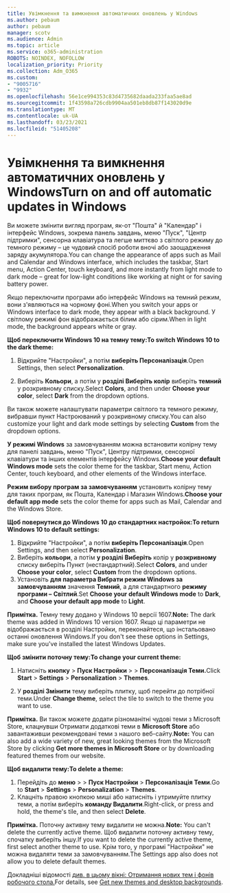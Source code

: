 ```yaml
---
title: Увімкнення та вимкнення автоматичних оновлень у Windows
ms.author: pebaum
author: pebaum
manager: scotv
ms.audience: Admin
ms.topic: article
ms.service: o365-administration
ROBOTS: NOINDEX, NOFOLLOW
localization_priority: Priority
ms.collection: Adm_O365
ms.custom:
- "9005716"
- "9932"
ms.openlocfilehash: 56e1ce994353c83d4735682daada233faa5ae8ad
ms.sourcegitcommit: 1f43598a726cdb9904aa501eb8db87f143020d9e
ms.translationtype: MT
ms.contentlocale: uk-UA
ms.lasthandoff: 03/23/2021
ms.locfileid: "51405208"
---
```

# <a name="turn-on-and-off-automatic-updates-in-windows"></a><span data-ttu-id="7fc77-102">Увімкнення та вимкнення автоматичних оновлень у Windows</span><span class="sxs-lookup"><span data-stu-id="7fc77-102">Turn on and off automatic updates in Windows</span></span>

<span data-ttu-id="7fc77-103">Ви можете змінити вигляд програм, як-от "Пошта" й "Календар" і інтерфейс Windows, зокрема панель завдань, меню "Пуск", "Центр підтримки", сенсорна клавіатура та легше миттєво з світлого режиму до темного режиму – це чудовий спосіб роботи вночі або заощадження заряду акумулятора.</span><span class="sxs-lookup"><span data-stu-id="7fc77-103">You can change the appearance of apps such as Mail and Calendar and Windows interface, which includes the taskbar, Start menu, Action Center, touch keyboard, and more instantly from light mode to dark mode – great for low-light conditions like working at night or for saving battery power.</span></span>  

<span data-ttu-id="7fc77-104">Якщо переключити програми або інтерфейс Windows на темний режим, вони з'являються на чорному фоні.</span><span class="sxs-lookup"><span data-stu-id="7fc77-104">When you switch your apps or Windows interface to dark mode, they appear with a black background.</span></span> <span data-ttu-id="7fc77-105">У світлому режимі фон відображається білим або сірим.</span><span class="sxs-lookup"><span data-stu-id="7fc77-105">When in light mode, the background appears white or gray.</span></span>
 
<span data-ttu-id="7fc77-106">**Щоб переключити Windows 10 на темну тему:**</span><span class="sxs-lookup"><span data-stu-id="7fc77-106">**To switch Windows 10 to the dark theme:**</span></span>

1. <span data-ttu-id="7fc77-107">Відкрийте "Настройки", а потім **виберіть Персоналізація**.</span><span class="sxs-lookup"><span data-stu-id="7fc77-107">Open Settings, then select **Personalization**.</span></span>
  
1. <span data-ttu-id="7fc77-108">Виберіть **Кольори**, а потім у **розділі Виберіть колір** виберіть **темний** у розкривному списку.</span><span class="sxs-lookup"><span data-stu-id="7fc77-108">Select **Colors**, and then under **Choose your color**, select **Dark** from the dropdown options.</span></span>

<span data-ttu-id="7fc77-109">Ви також можете налаштувати параметри світлого  та темного режиму, вибравши пункт Настроюваний у розкривному списку.</span><span class="sxs-lookup"><span data-stu-id="7fc77-109">You can also customize your light and dark mode settings by selecting **Custom** from the dropdown options.</span></span>

<span data-ttu-id="7fc77-110">**У режимі Windows** за замовчуванням можна встановити колірну тему для панелі завдань, меню "Пуск", Центру підтримки, сенсорної клавіатури та інших елементів інтерфейсу Windows.</span><span class="sxs-lookup"><span data-stu-id="7fc77-110">**Choose your default Windows mode** sets the color theme for the taskbar, Start menu, Action Center, touch keyboard, and other elements of the Windows interface.</span></span>  

<span data-ttu-id="7fc77-111">**Режим вибору програм за замовчуванням** установить колірну тему для таких програм, як Пошта, Календар і Магазин Windows.</span><span class="sxs-lookup"><span data-stu-id="7fc77-111">**Choose your default app mode** sets the color theme for apps such as Mail, Calendar and the Windows Store.</span></span>
 
<span data-ttu-id="7fc77-112">**Щоб повернутися до Windows 10 до стандартних настройок:**</span><span class="sxs-lookup"><span data-stu-id="7fc77-112">**To return Windows 10 to default settings:**</span></span>

1. <span data-ttu-id="7fc77-113">Відкрийте "Настройки", а потім **виберіть Персоналізація**.</span><span class="sxs-lookup"><span data-stu-id="7fc77-113">Open Settings, and then select **Personalization**.</span></span>  
1. <span data-ttu-id="7fc77-114">Виберіть **кольори**, а потім **у розділі Виберіть** колір у **розкривному** списку виберіть Пункт (нестандартний).</span><span class="sxs-lookup"><span data-stu-id="7fc77-114">Select **Colors**, and under **Choose your color**, select **Custom** from the dropdown options.</span></span>  
1. <span data-ttu-id="7fc77-115">Установіть **для параметра Вибрати режим Windows за замовчуванням** значення **Темний**, а для стандартного **режиму програми –** **Світлий**.</span><span class="sxs-lookup"><span data-stu-id="7fc77-115">Set **Choose your default Windows mode** to **Dark**, and **Choose your default app mode** to **Light**.</span></span>

<span data-ttu-id="7fc77-116">**Примітка.** Темну тему додано у Windows 10 версії 1607.</span><span class="sxs-lookup"><span data-stu-id="7fc77-116">**Note:** The dark theme was added in Windows 10 version 1607.</span></span> <span data-ttu-id="7fc77-117">Якщо ці параметри не відображається в розділі Настройки, переконайтеся, що інстальовано останні оновлення Windows.</span><span class="sxs-lookup"><span data-stu-id="7fc77-117">If you don't see these options in Settings, make sure you've installed the latest Windows Updates.</span></span>

<span data-ttu-id="7fc77-118">**Щоб змінити поточну тему:**</span><span class="sxs-lookup"><span data-stu-id="7fc77-118">**To change your current theme:**</span></span>

1. <span data-ttu-id="7fc77-119">Натисніть **кнопку**  >  **Пуск Настройки**  >    >  **Персоналізація Теми.**</span><span class="sxs-lookup"><span data-stu-id="7fc77-119">Click **Start** > **Settings** > **Personalization** > **Themes**.</span></span>  

1. <span data-ttu-id="7fc77-120">У **розділі Змінити** тему виберіть плитку, щоб перейти до потрібної теми.</span><span class="sxs-lookup"><span data-stu-id="7fc77-120">Under **Change theme**, select the tile to switch to the theme you want to use.</span></span> 

<span data-ttu-id="7fc77-121">**Примітка.** Ви також можете додати різноманітні чудові теми з Microsoft Store, клацнувши Отримати додаткові теми в **Microsoft Store** або завантаживши рекомендовані теми з нашого веб-сайту.</span><span class="sxs-lookup"><span data-stu-id="7fc77-121">**Note:** You can also add a wide variety of new, great looking themes from the Microsoft Store by clicking **Get more themes in Microsoft Store** or by downloading featured themes from our website.</span></span>

<span data-ttu-id="7fc77-122">**Щоб видалити тему:**</span><span class="sxs-lookup"><span data-stu-id="7fc77-122">**To delete a theme:**</span></span>

1. <span data-ttu-id="7fc77-123">Перейдіть до **меню**  >    >  **Пуск Настройки**  >  **Персоналізація Теми**.</span><span class="sxs-lookup"><span data-stu-id="7fc77-123">Go to **Start** > **Settings** > **Personalization** > **Themes**.</span></span> 
1. <span data-ttu-id="7fc77-124">Клацніть правою кнопкою миші або натисніть і утримуйте плитку теми, а потім виберіть **команду Видалити**.</span><span class="sxs-lookup"><span data-stu-id="7fc77-124">Right-click, or press and hold, the theme's tile, and then select **Delete**.</span></span> 

<span data-ttu-id="7fc77-125">**Примітка.** Поточну активну тему видалити не можна.</span><span class="sxs-lookup"><span data-stu-id="7fc77-125">**Note:** You can't delete the currently active theme.</span></span> <span data-ttu-id="7fc77-126">Щоб видалити поточну активну тему, спочатку виберіть іншу.</span><span class="sxs-lookup"><span data-stu-id="7fc77-126">If you want to delete the currently active theme, first select another theme to use.</span></span> <span data-ttu-id="7fc77-127">Крім того, у програмі "Настройки" не можна видаляти теми за замовчуванням.</span><span class="sxs-lookup"><span data-stu-id="7fc77-127">The Settings app also does not allow you to delete default themes.</span></span>

<span data-ttu-id="7fc77-128">Докладніші відомості [див. в цьому вікні: Отримання нових тем і фонів робочого стола.](https://support.microsoft.com/windows/get-new-themes-and-desktop-backgrounds-09e3e0a6-02e3-5ecd-22a1-5d048e3cb0d3)</span><span class="sxs-lookup"><span data-stu-id="7fc77-128">For details, see [Get new themes and desktop backgrounds](https://support.microsoft.com/windows/get-new-themes-and-desktop-backgrounds-09e3e0a6-02e3-5ecd-22a1-5d048e3cb0d3).</span></span>

